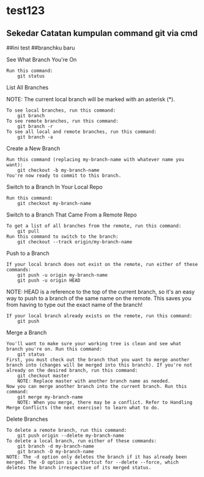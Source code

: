# test123

## Sekedar Catatan kumpulan command git via cmd

##ini test
##branchku baru

See What Branch You're On

    Run this command:
        git status

List All Branches

NOTE: The current local branch will be marked with an asterisk (\*).

    To see local branches, run this command:
        git branch
    To see remote branches, run this command:
        git branch -r
    To see all local and remote branches, run this command:
        git branch -a

Create a New Branch

    Run this command (replacing my-branch-name with whatever name you want):
        git checkout -b my-branch-name
    You're now ready to commit to this branch.

Switch to a Branch In Your Local Repo

    Run this command:
        git checkout my-branch-name

Switch to a Branch That Came From a Remote Repo

    To get a list of all branches from the remote, run this command:
        git pull
    Run this command to switch to the branch:
        git checkout --track origin/my-branch-name

Push to a Branch

    If your local branch does not exist on the remote, run either of these commands:
        git push -u origin my-branch-name
        git push -u origin HEAD

NOTE: HEAD is a reference to the top of the current branch, so it's an easy way to push to a branch of the same name on the remote. This saves you from having to type out the exact name of the branch!

    If your local branch already exists on the remote, run this command:
        git push

Merge a Branch

    You'll want to make sure your working tree is clean and see what branch you're on. Run this command:
        git status
    First, you must check out the branch that you want to merge another branch into (changes will be merged into this branch). If you're not already on the desired branch, run this command:
        git checkout master
        NOTE: Replace master with another branch name as needed.
    Now you can merge another branch into the current branch. Run this command:
        git merge my-branch-name
        NOTE: When you merge, there may be a conflict. Refer to Handling Merge Conflicts (the next exercise) to learn what to do.

Delete Branches

    To delete a remote branch, run this command:
        git push origin --delete my-branch-name
    To delete a local branch, run either of these commands:
        git branch -d my-branch-name
        git branch -D my-branch-name
    NOTE: The -d option only deletes the branch if it has already been merged. The -D option is a shortcut for --delete --force, which deletes the branch irrespective of its merged status.
